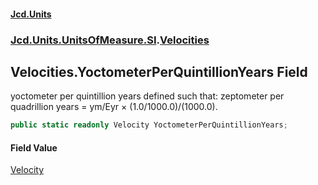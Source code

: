 #### [Jcd.Units](index.md 'index')

### [Jcd.Units.UnitsOfMeasure.SI](Jcd.Units.UnitsOfMeasure.SI.md 'Jcd.Units.UnitsOfMeasure.SI').[Velocities](Velocities.md 'Jcd.Units.UnitsOfMeasure.SI.Velocities')

## Velocities.YoctometerPerQuintillionYears Field

yoctometer per quintillion years defined such that: zeptometer per quadrillion years = ym/Eyr ×
(1.0/1000.0)/(1000.0).

```csharp
public static readonly Velocity YoctometerPerQuintillionYears;
```

#### Field Value

[Velocity](Velocity.md 'Jcd.Units.UnitTypes.Velocity')